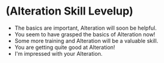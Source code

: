 # (Alteration Skill Levelup)

- The basics are important, Alteration will soon be helpful.
- You seem to have grasped the basics of Alteration now!
- Some more training and Alteration will be a valuable skill.
- You are getting quite good at Alteration!
- I'm impressed with your Alteration.
